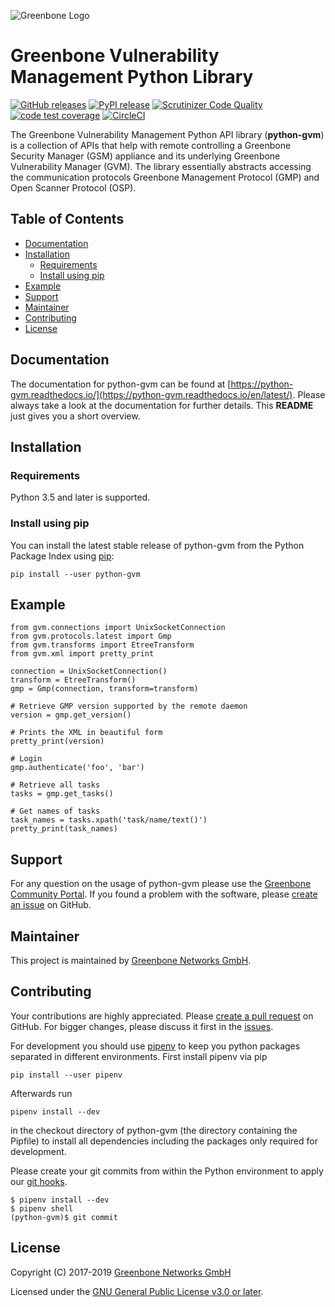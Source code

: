 ![Greenbone Logo](https://www.greenbone.net/wp-content/uploads/gb_logo_resilience_horizontal.png)

# Greenbone Vulnerability Management Python Library <!-- omit in toc -->

[![GitHub releases](https://img.shields.io/github/release-pre/greenbone/python-gvm.svg)](https://github.com/greenbone/python-gvm/releases)
[![PyPI release](https://img.shields.io/pypi/v/python-gvm.svg)](https://pypi.org/project/python-gvm/)
[![Scrutinizer Code Quality](https://scrutinizer-ci.com/g/greenbone/python-gvm/badges/quality-score.png?b=master)](https://scrutinizer-ci.com/g/greenbone/python-gvm/?branch=master)
[![code test coverage](https://codecov.io/gh/greenbone/python-gvm/branch/master/graph/badge.svg)](https://codecov.io/gh/greenbone/python-gvm)
[![CircleCI](https://circleci.com/gh/greenbone/python-gvm/tree/master.svg?style=svg)](https://circleci.com/gh/greenbone/python-gvm/tree/master)

The Greenbone Vulnerability Management Python API library (**python-gvm**) is a
collection of APIs that help with remote controlling a Greenbone Security
Manager (GSM) appliance and its underlying Greenbone Vulnerability Manager
(GVM). The library essentially abstracts accessing the communication protocols
Greenbone Management Protocol (GMP) and Open Scanner Protocol (OSP).

## Table of Contents <!-- omit in toc -->

- [Documentation](#Documentation)
- [Installation](#Installation)
  - [Requirements](#Requirements)
  - [Install using pip](#Install-using-pip)
- [Example](#Example)
- [Support](#Support)
- [Maintainer](#Maintainer)
- [Contributing](#Contributing)
- [License](#License)

## Documentation

The documentation for python-gvm can be found at
[https://python-gvm.readthedocs.io/](https://python-gvm.readthedocs.io/en/latest/).
Please always take a look at the documentation for further details. This
**README** just gives you a short overview.

## Installation

### Requirements

Python 3.5 and later is supported.

### Install using pip

You can install the latest stable release of python-gvm from the Python Package
Index using [pip](https://pip.pypa.io/):

    pip install --user python-gvm

## Example

```python3
from gvm.connections import UnixSocketConnection
from gvm.protocols.latest import Gmp
from gvm.transforms import EtreeTransform
from gvm.xml import pretty_print

connection = UnixSocketConnection()
transform = EtreeTransform()
gmp = Gmp(connection, transform=transform)

# Retrieve GMP version supported by the remote daemon
version = gmp.get_version()

# Prints the XML in beautiful form
pretty_print(version)

# Login
gmp.authenticate('foo', 'bar')

# Retrieve all tasks
tasks = gmp.get_tasks()

# Get names of tasks
task_names = tasks.xpath('task/name/text()')
pretty_print(task_names)
```

## Support

For any question on the usage of python-gvm please use the
[Greenbone Community Portal](https://community.greenbone.net/c/gmp). If you
found a problem with the software, please
[create an issue](https://github.com/greenbone/gvm-tools/issues)
on GitHub.

## Maintainer

This project is maintained by [Greenbone Networks GmbH](https://www.greenbone.net/).

## Contributing

Your contributions are highly appreciated. Please
[create a pull request](https://github.com/greenbone/python-gvm/pulls) on GitHub.
For bigger changes, please discuss it first in the
[issues](https://github.com/greenbone/python-gvm/issues).

For development you should use [pipenv](https://pipenv.readthedocs.io/en/latest/)
to keep you python packages separated in different environments. First install
pipenv via pip

    pip install --user pipenv

Afterwards run

    pipenv install --dev

in the checkout directory of python-gvm (the directory containing the Pipfile)
to install all dependencies including the packages only required for
development.

Please create your git commits from within the Python environment to apply our
[git hooks](https://github.com/greenbone/autohooks).

    $ pipenv install --dev
    $ pipenv shell
    (python-gvm)$ git commit

## License

Copyright (C) 2017-2019 [Greenbone Networks GmbH](https://www.greenbone.net/)

Licensed under the [GNU General Public License v3.0 or later](LICENSE).
